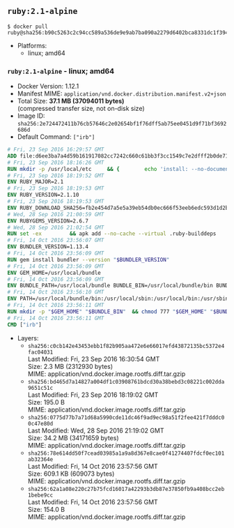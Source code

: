 ## `ruby:2.1-alpine`

```console
$ docker pull ruby@sha256:b90c5263c2c94cc589a536de9e9ab7ba090a2279d6402bca8331dc1f39426b55
```

-	Platforms:
	-	linux; amd64

### `ruby:2.1-alpine` - linux; amd64

-	Docker Version: 1.12.1
-	Manifest MIME: `application/vnd.docker.distribution.manifest.v2+json`
-	Total Size: **37.1 MB (37094011 bytes)**  
	(compressed transfer size, not on-disk size)
-	Image ID: `sha256:2e724472411b76cb57646c2e02654bf1f76dff5ab75ee0451d9f71bf3692686d`
-	Default Command: `["irb"]`

```dockerfile
# Fri, 23 Sep 2016 16:29:57 GMT
ADD file:d6ee3ba7a4d59b161917082cc7242c660c61bb3f3cc1549c7e2dfff2b0de7104 in / 
# Fri, 23 Sep 2016 18:16:26 GMT
RUN mkdir -p /usr/local/etc 	&& { 		echo 'install: --no-document'; 		echo 'update: --no-document'; 	} >> /usr/local/etc/gemrc
# Fri, 23 Sep 2016 18:19:52 GMT
ENV RUBY_MAJOR=2.1
# Fri, 23 Sep 2016 18:19:53 GMT
ENV RUBY_VERSION=2.1.10
# Fri, 23 Sep 2016 18:19:53 GMT
ENV RUBY_DOWNLOAD_SHA256=fb2e454d7a5e5a39eb54db0ec666f53eeb6edc593d1d2b970ae4d150b831dd20
# Wed, 28 Sep 2016 21:00:59 GMT
ENV RUBYGEMS_VERSION=2.6.7
# Wed, 28 Sep 2016 21:02:54 GMT
RUN set -ex 		&& apk add --no-cache --virtual .ruby-builddeps 		autoconf 		bison 		bzip2 		bzip2-dev 		ca-certificates 		coreutils 		gcc 		gdbm-dev 		glib-dev 		libc-dev 		libffi-dev 		libxml2-dev 		libxslt-dev 		linux-headers 		make 		ncurses-dev 		openssl 		openssl-dev 		procps 		readline-dev 		ruby 		tar 		yaml-dev 		zlib-dev 		&& wget -O ruby.tar.gz "https://cache.ruby-lang.org/pub/ruby/$RUBY_MAJOR/ruby-$RUBY_VERSION.tar.gz" 	&& echo "$RUBY_DOWNLOAD_SHA256 *ruby.tar.gz" | sha256sum -c - 		&& mkdir -p /usr/src/ruby 	&& tar -xzf ruby.tar.gz -C /usr/src/ruby --strip-components=1 	&& rm ruby.tar.gz 		&& cd /usr/src/ruby 		&& { 		echo '#define ENABLE_PATH_CHECK 0'; 		echo; 		cat file.c; 	} > file.c.new 	&& mv file.c.new file.c 		&& autoconf 	&& ac_cv_func_isnan=yes ac_cv_func_isinf=yes 		./configure --disable-install-doc 	&& make -j"$(getconf _NPROCESSORS_ONLN)" 	&& make install 		&& runDeps="$( 		scanelf --needed --nobanner --recursive /usr/local 			| awk '{ gsub(/,/, "\nso:", $2); print "so:" $2 }' 			| sort -u 			| xargs -r apk info --installed 			| sort -u 	)" 	&& apk add --virtual .ruby-rundeps $runDeps 		bzip2 		ca-certificates 		libffi-dev 		openssl-dev 		yaml-dev 		procps 		zlib-dev 	&& apk del .ruby-builddeps 	&& cd / 	&& rm -r /usr/src/ruby 		&& gem update --system "$RUBYGEMS_VERSION"
# Fri, 14 Oct 2016 23:56:07 GMT
ENV BUNDLER_VERSION=1.13.4
# Fri, 14 Oct 2016 23:56:09 GMT
RUN gem install bundler --version "$BUNDLER_VERSION"
# Fri, 14 Oct 2016 23:56:09 GMT
ENV GEM_HOME=/usr/local/bundle
# Fri, 14 Oct 2016 23:56:09 GMT
ENV BUNDLE_PATH=/usr/local/bundle BUNDLE_BIN=/usr/local/bundle/bin BUNDLE_SILENCE_ROOT_WARNING=1 BUNDLE_APP_CONFIG=/usr/local/bundle
# Fri, 14 Oct 2016 23:56:10 GMT
ENV PATH=/usr/local/bundle/bin:/usr/local/sbin:/usr/local/bin:/usr/sbin:/usr/bin:/sbin:/bin
# Fri, 14 Oct 2016 23:56:11 GMT
RUN mkdir -p "$GEM_HOME" "$BUNDLE_BIN" 	&& chmod 777 "$GEM_HOME" "$BUNDLE_BIN"
# Fri, 14 Oct 2016 23:56:11 GMT
CMD ["irb"]
```

-	Layers:
	-	`sha256:c0cb142e43453ebb1f82b905aa472e6e66017efd43872135bc5372e4fac04031`  
		Last Modified: Fri, 23 Sep 2016 16:30:54 GMT  
		Size: 2.3 MB (2312930 bytes)  
		MIME: application/vnd.docker.image.rootfs.diff.tar.gzip
	-	`sha256:bd465d7a14827a004df1c03908761bdcd30a38bebd3c08221c002dda9651c51c`  
		Last Modified: Fri, 23 Sep 2016 18:19:02 GMT  
		Size: 195.0 B  
		MIME: application/vnd.docker.image.rootfs.diff.tar.gzip
	-	`sha256:0775d77b7a71d68a5990cde11dc46f9ad9ec98a51f2fee421f7dddc00c47e80d`  
		Last Modified: Wed, 28 Sep 2016 21:19:02 GMT  
		Size: 34.2 MB (34171659 bytes)  
		MIME: application/vnd.docker.image.rootfs.diff.tar.gzip
	-	`sha256:78e614dd50f7cead03985a1a9a8d367e8cae0f41274407fdcf0ec101ab32364e`  
		Last Modified: Fri, 14 Oct 2016 23:57:56 GMT  
		Size: 609.1 KB (609073 bytes)  
		MIME: application/vnd.docker.image.rootfs.diff.tar.gzip
	-	`sha256:62a1a08e220c27b75fcd16017a42293b3db87e37850fb9a408bcc2eb1bebe9cc`  
		Last Modified: Fri, 14 Oct 2016 23:57:56 GMT  
		Size: 154.0 B  
		MIME: application/vnd.docker.image.rootfs.diff.tar.gzip
